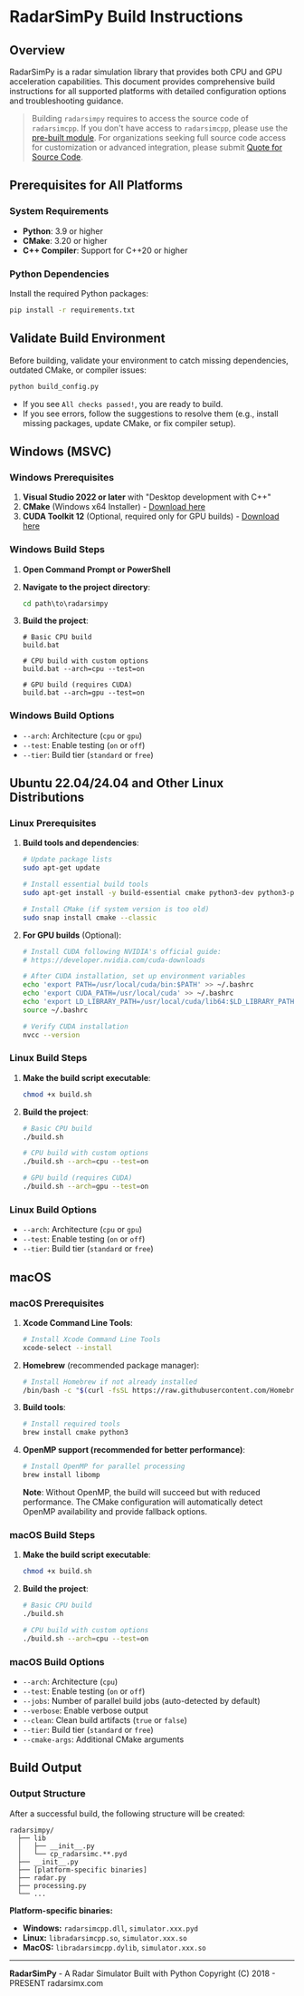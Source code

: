 # RadarSimPy Build Instructions

## Overview

RadarSimPy is a radar simulation library that provides both CPU and GPU acceleration capabilities. This document provides comprehensive build instructions for all supported platforms with detailed configuration options and troubleshooting guidance.

> Building `radarsimpy` requires to access the source code of `radarsimcpp`. If you don't have access to `radarsimcpp`, please use the [pre-built module](https://radarsimx.com/product/radarsimpy/). For organizations seeking full source code access for customization or advanced integration, please submit [Quote for Source Code](https://radarsimx.com/quote-for-source-code/).

## Prerequisites for All Platforms

### System Requirements

- **Python**: 3.9 or higher
- **CMake**: 3.20 or higher
- **C++ Compiler**: Support for C++20 or higher

### Python Dependencies

Install the required Python packages:

```bash
pip install -r requirements.txt
```

## Validate Build Environment

Before building, validate your environment to catch missing dependencies, outdated CMake, or compiler issues:

```bash
python build_config.py
```

- If you see `All checks passed!`, you are ready to build.
- If you see errors, follow the suggestions to resolve them (e.g., install missing packages, update CMake, or fix compiler setup).

## Windows (MSVC)

### Windows Prerequisites

1. **Visual Studio 2022 or later** with "Desktop development with C++"
2. **CMake** (Windows x64 Installer) - [Download here](https://cmake.org/download/)
3. **CUDA Toolkit 12** (Optional, required only for GPU builds) - [Download here](https://developer.nvidia.com/cuda-downloads)

### Windows Build Steps

1. **Open Command Prompt or PowerShell**

2. **Navigate to the project directory**:

   ```cmd
   cd path\to\radarsimpy
   ```

3. **Build the project**:

   ```batch
   # Basic CPU build
   build.bat

   # CPU build with custom options
   build.bat --arch=cpu --test=on

   # GPU build (requires CUDA)
   build.bat --arch=gpu --test=on
   ```

### Windows Build Options

- `--arch`: Architecture (`cpu` or `gpu`)
- `--test`: Enable testing (`on` or `off`)
- `--tier`: Build tier (`standard` or `free`)

## Ubuntu 22.04/24.04 and Other Linux Distributions

### Linux Prerequisites

1. **Build tools and dependencies**:

   ```bash
   # Update package lists
   sudo apt-get update

   # Install essential build tools
   sudo apt-get install -y build-essential cmake python3-dev python3-pip

   # Install CMake (if system version is too old)
   sudo snap install cmake --classic
   ```

2. **For GPU builds** (Optional):

   ```bash
   # Install CUDA following NVIDIA's official guide:
   # https://developer.nvidia.com/cuda-downloads

   # After CUDA installation, set up environment variables
   echo 'export PATH=/usr/local/cuda/bin:$PATH' >> ~/.bashrc
   echo 'export CUDA_PATH=/usr/local/cuda' >> ~/.bashrc
   echo 'export LD_LIBRARY_PATH=/usr/local/cuda/lib64:$LD_LIBRARY_PATH' >> ~/.bashrc
   source ~/.bashrc

   # Verify CUDA installation
   nvcc --version
   ```

### Linux Build Steps

1. **Make the build script executable**:

   ```bash
   chmod +x build.sh
   ```

2. **Build the project**:

   ```bash
   # Basic CPU build
   ./build.sh

   # CPU build with custom options
   ./build.sh --arch=cpu --test=on

   # GPU build (requires CUDA)
   ./build.sh --arch=gpu --test=on
   ```

### Linux Build Options

- `--arch`: Architecture (`cpu` or `gpu`)
- `--test`: Enable testing (`on` or `off`)
- `--tier`: Build tier (`standard` or `free`)

## macOS

### macOS Prerequisites

1. **Xcode Command Line Tools**:

   ```bash
   # Install Xcode Command Line Tools
   xcode-select --install
   ```

2. **Homebrew** (recommended package manager):

   ```bash
   # Install Homebrew if not already installed
   /bin/bash -c "$(curl -fsSL https://raw.githubusercontent.com/Homebrew/install/HEAD/install.sh)"
   ```

3. **Build tools**:

   ```bash
   # Install required tools
   brew install cmake python3
   ```

4. **OpenMP support (recommended for better performance)**:

   ```bash
   # Install OpenMP for parallel processing
   brew install libomp
   ```

   **Note**: Without OpenMP, the build will succeed but with reduced performance. The CMake configuration will automatically detect OpenMP availability and provide fallback options.

### macOS Build Steps

1. **Make the build script executable**:

   ```bash
   chmod +x build.sh
   ```

2. **Build the project**:

   ```bash
   # Basic CPU build
   ./build.sh

   # CPU build with custom options
   ./build.sh --arch=cpu --test=on
   ```

### macOS Build Options

- `--arch`: Architecture (`cpu`)
- `--test`: Enable testing (`on` or `off`)
- `--jobs`: Number of parallel build jobs (auto-detected by default)
- `--verbose`: Enable verbose output
- `--clean`: Clean build artifacts (`true` or `false`)
- `--tier`: Build tier (`standard` or `free`)
- `--cmake-args`: Additional CMake arguments

## Build Output

### Output Structure

After a successful build, the following structure will be created:

```text
radarsimpy/
  ├── lib
  │   ├── __init__.py
  │   └── cp_radarsimc.**.pyd
  ├── __init__.py
  ├── [platform-specific binaries]
  ├── radar.py
  ├── processing.py
  └── ...
```

**Platform-specific binaries:**

- **Windows:** `radarsimcpp.dll`, `simulator.xxx.pyd`
- **Linux:** `libradarsimcpp.so`, `simulator.xxx.so`
- **MacOS:** `libradarsimcpp.dylib`, `simulator.xxx.so`

---

**RadarSimPy** - A Radar Simulator Built with Python
Copyright (C) 2018 - PRESENT radarsimx.com

